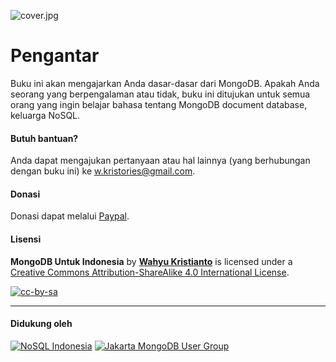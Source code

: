 ![cover.jpg](https://dl.dropboxusercontent.com/u/83581209/mongodb-untuk-indonesia/cover.jpg)

# Pengantar

Buku ini akan mengajarkan Anda dasar-dasar dari MongoDB. Apakah Anda seorang yang berpengalaman atau tidak, buku ini ditujukan untuk semua orang yang ingin belajar bahasa tentang MongoDB document database, keluarga NoSQL.


#### Butuh bantuan?

Anda dapat mengajukan pertanyaan atau hal lainnya (yang berhubungan dengan buku ini) ke [w.kristories@gmail.com](mailto:w.kristories@gmail.com).


#### Donasi

Donasi dapat melalui [Paypal](https://www.paypal.com/cgi-bin/webscr?cmd=_s-xclick&hosted_button_id=Q6BRRMC3JK9VU).


#### Lisensi 

**MongoDB Untuk Indonesia** by [**Wahyu Kristianto**](http://kristories.com) is licensed under a [Creative Commons Attribution-ShareAlike 4.0 International License](http://creativecommons.org/licenses/by-sa/4.0/).

[![cc-by-sa](https://i.creativecommons.org/l/by-sa/4.0/88x31.png)](http://creativecommons.org/licenses/by-sa/4.0/)

---

#### Didukung oleh

[![NoSQL Indonesia](https://s.gravatar.com/avatar/918640b0c498223ca88db1c4bac84660?s=80)](https://twitter.com/NoSQLIndonesia)
[![Jakarta MongoDB User Group](https://s.gravatar.com/avatar/562369fb59cf15eafdf51585d97b36c8?s=80)](https://twitter.com/IDMUG)




